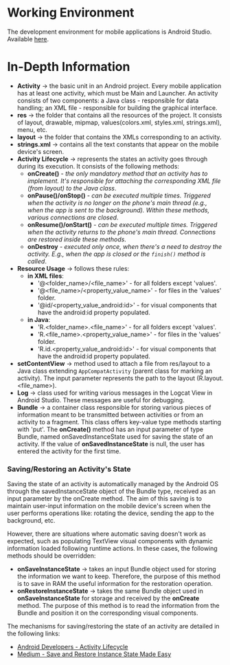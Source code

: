 # Working Environment
The development environment for mobile applications is Android Studio. 
Available [here](http://developer.android.com/sdk/index.html).

# In-Depth Information
* **Activity** -> the basic unit in an Android project. Every mobile application has at least one activity, which must be Main and Launcher. An activity consists of two components: a Java class - responsible for data handling; an XML file - responsible for building the graphical interface.
* **res** -> the folder that contains all the resources of the project. It consists of layout, drawable, mipmap, values(colors.xml, styles.xml, strings.xml), menu, etc.
* **layout** -> the folder that contains the XMLs corresponding to an activity.
* **strings.xml** -> contains all the text constants that appear on the mobile device's screen.
* **Activity Lifecycle** -> represents the states an activity goes through during its execution. It consists of the following methods:
  * **onCreate()** - _the only mandatory method that an activity has to implement. It's responsible for attaching the corresponding XML file (from layout) to the Java class_.
  * **onPause()/onStop()** - _can be executed multiple times. Triggered when the activity is no longer on the phone's main thread (e.g., when the app is sent to the background). Within these methods, various connections are closed_.
  * **onResume()/onStart()** - _can be executed multiple times. Triggered when the activity returns to the phone's main thread. Connections are restored inside these methods_.
  * **onDestroy** - _executed only once, when there's a need to destroy the activity. E.g., when the app is closed or the `finish()` method is called_.
* **Resource Usage** -> follows these rules:
  * **in XML files**:
    * '@<folder_name>/<file_name>' - for all folders except 'values'.
    * '@<file_name>/<property_value_name>' - for files in the 'values' folder.
    * '@id/<property_value_android:id>' - for visual components that have the android:id property populated.
  * **in Java**:
    * 'R.<folder_name>.<file_name>' - for all folders except 'values'.
    * 'R.<file_name>.<property_value_name>' - for files in the 'values' folder.
    * 'R.id.<property_value_android:id>' - for visual components that have the android:id property populated.
* **setContentView** -> method used to attach a file from res/layout to a Java class extending `AppCompatActivity` (parent class for marking an activity). The input parameter represents the path to the layout (R.layout.<file_name>).
* **Log** -> class used for writing various messages in the Logcat View in Android Studio. These messages are useful for debugging.
* **Bundle** -> a container class responsible for storing various pieces of information meant to be transmitted between activities or from an activity to a fragment. This class offers key-value type methods starting with 'put'. The **onCreate()** method has an input parameter of type Bundle, named onSavedInstanceState used for saving the state of an activity. If the value of **onSavedInstanceState** is null, the user has entered the activity for the first time.

### Saving/Restoring an Activity's State

Saving the state of an activity is automatically managed by the Android OS through the savedInstanceState object of the Bundle type, received as an input parameter by the onCreate method. The aim of this saving is to maintain user-input information on the mobile device's screen when the user performs operations like: rotating the device, sending the app to the background, etc.

However, there are situations where automatic saving doesn't work as expected, such as populating TextView visual components with dynamic information loaded following runtime actions. In these cases, the following methods should be overridden:
* **onSaveInstanceState** -> takes an input Bundle object used for storing the information we want to keep. Therefore, the purpose of this method is to save in RAM the useful information for the restoration operation.
* **onRestoreInstanceState** -> takes the same Bundle object used in **onSaveInstanceState** for storage and received by the **onCreate** method. The purpose of this method is to read the information from the Bundle and position it on the corresponding visual components.

The mechanisms for saving/restoring the state of an activity are detailed in the following links:
* [Android Developers - Activity Lifecycle](https://developer.android.com/guide/components/activities/activity-lifecycle)
* [Medium - Save and Restore Instance State Made Easy](https://medium.com/@doyouseeitmyway/save-and-restore-instance-state-made-easy-cf6f175f54b0)
